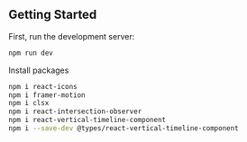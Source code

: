 ## Getting Started

First, run the development server:

```bash
npm run dev
```

Install packages

```bash
npm i react-icons
npm i framer-motion
npm i clsx
npm i react-intersection-observer
npm i react-vertical-timeline-component
npm i --save-dev @types/react-vertical-timeline-component
```
